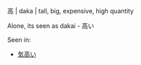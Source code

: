 高 | daka | tall, big, expensive, high quantity

Alone, its seen as dakai - 高い

Seen in:

* [気高い](http://localhost:4567/気高い)
